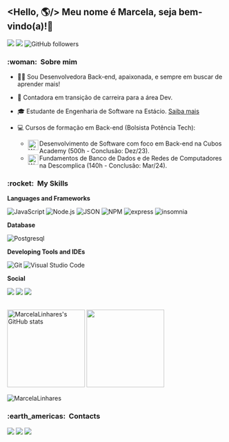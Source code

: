 ## <Hello, 🌎/>  Meu nome é Marcela, seja bem-vindo(a)!👋
![](https://komarev.com/ghpvc/?username=MarcelaLinhares&color=000000)
![](https://estruyf-github.azurewebsites.net/api/VisitorHit?user=MarcelaLinhares&countColorcountColor&countColor=%232979ff) ![GitHub followers](https://img.shields.io/github/followers/MarcelaLinhares?label=Follow&style=social)


<h3> :woman: &nbsp;Sobre mim </h3>

- 👩‍💻 Sou Desenvolvedora Back-end, apaixonada, e sempre em buscar de aprender mais!
- 🎯 Contadora em transição de carreira para a área Dev.
- :mortar_board: Estudante de Engenharia de Software na Estácio. <a href="https://github.com/MarcelaLinhares/Engenharia-de-Software-Estacio" target="_blank">Saiba mais</a>
- 💻 Cursos de formação em Back-end (Bolsista Potência Tech):
  
  * [<img align="left" height="24px" width="24px" alt="Warpnet" src="https://i.postimg.cc/5t8v5X6F/Cubos-Academy.png"/>](https://cubos.academy/)Desenvolvimento de Software com foco em Back-end na Cubos Academy (500h - Conclusão: Dez/23).
  * [<img align="left" height="24px" width="24px" alt="Warpnet" src="https://avatars.githubusercontent.com/u/10048566?s=200&v=4"/>](https://descomplica.com.br/)Fundamentos de Banco de Dados e de Redes de Computadores na Descomplica (140h - Conclusão: Mar/24).


<h3> :rocket: &nbsp;My Skills </h3>

**Languages and Frameworks**

![JavaScript](https://img.shields.io/badge/javascript-ED8B00?style=for-the-badge&logo=javascript&logoColor=white)
![Node.js](https://img.shields.io/badge/node.js-339933?style=for-the-badge&logo=node.js&logoColor=white)
![JSON](https://img.shields.io/badge/json-5E5C5C?style=for-the-badge&logo=json&logoColor=white)
![NPM](https://img.shields.io/badge/npm-CB3837?style=for-the-badge&logo=npm&logoColor=black)
![express](https://img.shields.io/badge/Express%20js-000000?style=for-the-badge&logo=express&logoColor=white)
![insomnia](https://img.shields.io/badge/Insomnia-5849be?style=for-the-badge&logo=Insomnia&logoColor=white)


**Database**

![Postgresql](https://img.shields.io/badge/PostgreSQL-316192?style=for-the-badge&logo=postgresql&logoColor=white)


**Developing Tools and IDEs**

![Git](https://img.shields.io/badge/GIT-E44C30?style=for-the-badge&logo=git&logoColor=white)
![Visual Studio Code](https://img.shields.io/badge/Visual%20Studio%20Code-0078d7.svg?style=for-the-badge&logo=visual-studio-code&logoColor=white)


**Social**

<a href="https://github.com/MarcelaLinhares" target="_black"><img src="https://img.shields.io/badge/GitHub-100000?style=for-the-badge&logo=github&logoColor=white" target="_blank"></a>
<a href="https://www.hackerrank.com/profile/MarcelaLinhares" target="_black"><img src="https://img.shields.io/badge/-Hackerrank-2EC866?style=for-the-badge&logo=HackerRank&logoColor=white" target="_blank"></a>
<a href="https://leetcode.com/MarcelaLinhares/" target="_black"><img src="https://img.shields.io/badge/-LeetCode-FFA116?style=for-the-badge&logo=LeetCode&logoColor=black" target="_blank"></a>
  
  
<br/>

<div align="left">
  <div align="left">
  <a href="http://www.github.com/MarcelaLinhares"><img height='180em' src="https://github-readme-stats.vercel.app/api?username=MarcelaLinhares&show_icons=true&theme=react" alt="MarcelaLinhares's GitHub stats" /></a>
    <a href="http://www.github.com/MarcelaLinhares">
  <img height="180em" src="https://github-readme-stats.vercel.app/api/top-langs/?username=MarcelaLinhares&layout=compact&langs_count=7&theme=react"/></a>
   
  </div>

  <p><img align="center" src="https://github-readme-streak-stats.herokuapp.com/?user=MarcelaLinhares&layout=compact&langs_count=7&theme=react" alt="MarcelaLinhares" /></p>

<h3> :earth_americas: &nbsp;Contacts </h3> 

<div>
<a href="https://www.linkedin.com/in/marcelagabilan" target="_blank"><img src="https://img.shields.io/badge/LinkedIn-0077B5?style=for-the-badge&logo=linkedin&logoColor=white" target="_blank"></a>
<a href = "mailto:marcelalgabilan@gmail.com" target="_blank"><img src="https://img.shields.io/badge/Gmail-D14836?style=for-the-badge&logo=gmail&logoColor=white" target="_blank"></a>
<a href ="https://discord.gg/invite/marcelalinhares/"><img src="https://img.shields.io/badge/Discord-5865F2?style=for-the-badge&logo=discord&logoColor=white"></a>
</div>
